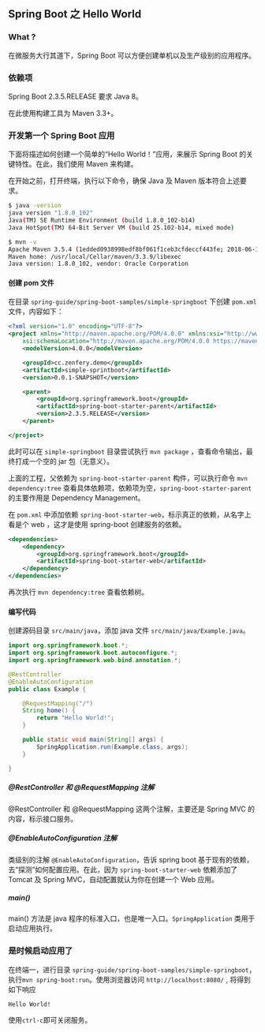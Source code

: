 ## Spring Boot 之 Hello World

### What ?

在微服务大行其道下，Spring Boot 可以方便创建单机以及生产级别的应用程序。

### 依赖项

Spring Boot 2.3.5.RELEASE 要求 Java 8。

在此使用构建工具为 Maven 3.3+。

### 开发第一个 Spring Boot 应用
下面将描述如何创建一个简单的“Hello World！”应用，来展示 Spring Boot 的关键特性。在此，我们使用 Maven 来构建。

在开始之前，打开终端，执行以下命令，确保 Java 及 Maven 版本符合上述要求。

```bash
$ java -version
java version "1.8.0_102"
Java(TM) SE Runtime Environment (build 1.8.0_102-b14)
Java HotSpot(TM) 64-Bit Server VM (build 25.102-b14, mixed mode)
```

```bash
$ mvn -v
Apache Maven 3.5.4 (1edded0938998edf8bf061f1ceb3cfdeccf443fe; 2018-06-17T14:33:14-04:00)
Maven home: /usr/local/Cellar/maven/3.3.9/libexec
Java version: 1.8.0_102, vendor: Oracle Corporation
```

#### 创建 pom 文件
在目录 `spring-guide/spring-boot-samples/simple-springboot` 下创建 `pom.xml` 文件，内容如下：

```xml
<?xml version="1.0" encoding="UTF-8"?>
<project xmlns="http://maven.apache.org/POM/4.0.0" xmlns:xsi="http://www.w3.org/2001/XMLSchema-instance"
    xsi:schemaLocation="http://maven.apache.org/POM/4.0.0 https://maven.apache.org/xsd/maven-4.0.0.xsd">
    <modelVersion>4.0.0</modelVersion>

    <groupId>cc.zenfery.demo</groupId>
    <artifactId>simple-sprintboot</artifactId>
    <version>0.0.1-SNAPSHOT</version>

    <parent>
        <groupId>org.springframework.boot</groupId>
        <artifactId>spring-boot-starter-parent</artifactId>
        <version>2.3.5.RELEASE</version>
    </parent>

</project>
```

此时可以在 `simple-springboot` 目录尝试执行 `mvn package` ，查看命令输出，最终打成一个空的 jar 包（无意义）。

上面的工程，父依赖为 `spring-boot-starter-parent` 构件，可以执行命令 `mvn dependency:tree` 查看具体依赖项，依赖项为空，`spring-boot-starter-parent` 的主要作用是 Dependency Management。

在 `pom.xml` 中添加依赖 `spring-boot-starter-web`，标示真正的依赖，从名字上看是个 web ，这才是使用 spring-boot 创建服务的依赖。

``` xml
<dependencies>
    <dependency>
        <groupId>org.springframework.boot</groupId>
        <artifactId>spring-boot-starter-web</artifactId>
    </dependency>
</dependencies>
```

再次执行 `mvn dependency:tree` 查看依赖树。

#### 编写代码
创建源码目录 `src/main/java`，添加 java 文件 `src/main/java/Example.java`。
```java
import org.springframework.boot.*;
import org.springframework.boot.autoconfigure.*;
import org.springframework.web.bind.annotation.*;

@RestController
@EnableAutoConfiguration
public class Example {

    @RequestMapping("/")
    String home() {
        return "Hello World!";
    }

    public static void main(String[] args) {
        SpringApplication.run(Example.class, args);
    }

}
```

##### @RestController 和 @RequestMapping 注解
@RestController 和 @RequestMapping 这两个注解，主要还是 Spring MVC 的内容，标示接口服务。

##### @EnableAutoConfiguration 注解
类级别的注解 `@EnableAutoConfiguration`，告诉 spring boot 基于现有的依赖，去“探测”如何配置应用。在此，因为 `spring-boot-starter-web` 依赖添加了 Tomcat 及 Spring MVC，自动配置就认为你在创建一个 Web 应用。

##### main()
main() 方法是 java 程序的标准入口，也是唯一入口。`SpringApplication` 类用于启动应用执行。

### 是时候启动应用了
在终端一，进行目录 `spring-guide/spring-boot-samples/simple-springboot`，执行`mvn spring-boot:run`。使用浏览器访问 `http://localhost:8080/` , 将得到如下响应
```text
Hello World!
```
使用`ctrl-c`即可关闭服务。